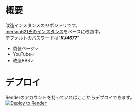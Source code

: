 # 概要  

改造インスタンスのリポジトリです。  
[mersnn621氏のインスタンス](https://github.com/mersnn621/yuki-bbs)をベースに改造中。  
デフォルトのパスワードは"***KJ4677***"  
- 偽装ページ✓  
- YouTube✓
- 改造BBS✓  
# デプロイ  

Renderのアカウントを持っていればここからデプロイできます。  
<a href="https://render.com/deploy?repo=https://github.com/beta9514/B95_EX">
<img src="https://render.com/images/deploy-to-render-button.svg" alt="Deploy to Render">
</a>
